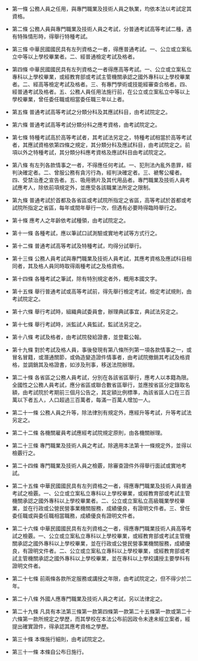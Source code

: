 * 第一條 公務人員之任用，與專門職業及技術人員之執業，均依本法以考試定其資格。

* 第二條 公務人員與專門職業及技術人員之考試，分普通考試高等考試二種，遇有特殊情形時，得舉行特種考試。

* 第三條 中華民國國民具有左列資格之一者，得應普通考試。一、公立或立案私立中等以上學校畢業者。二、經普通檢定考試及格者。

* 第四條 中華民國國民具有左列資格之一者得應高等考試。一、公立或立案私立專科以上學校畢業，或經教育部或考試主管機關承認之國外專科以上學校畢業者。二、經高等檢定考試及格者。三、有專門學術或技能經審查合格者。四、經普通考試及格者。五、公務人員任用法施行前，在公立或立案私立中等以上學校畢業，曾任委任職或相當委任職三年以上者。

* 第五條 普通考試高等考試之分類分科及其應試科目，由考試院定之。

* 第六條 普通考試高等考試分類分科之應考資格，由考試院定之。

* 第七條 特種考試高於高等考試者，其考試法另定之，特種考試相當於高等考試者，其應試資格依第四條之規定，其分類分科及應試科目，由考試院定之。前項以外之特種考試，其分類分科應考資格及應試科目由考試院定之。

* 第八條 有左列各款情事之一者，不得應任何考試。一、犯刑法內亂外患罪，經判決確定者。二、曾服公務有貪污行為，經判決確定者。三、褫奪公權者。四、受禁治產之宣告者。五、吸用鴉片及其代用品者。專門職業及技術人員考試應考人，除依前項規定外，並應受各該職業法所定之限制。

* 第九條 普通考試於首都及各省區或考試院所指定之省區，高等考試於首都或考試院所指定之省區，每年或間年舉行一次，但遇有必要時得臨時舉行之。

* 第十條 應考人之年齡依考試種領，由考試院定之。

* 第十一條 各種考試，應以筆試口試測驗或實地考試等方式行之。

* 第十二條 普通考試高等考試及特種考試，均得分試舉行。

* 第十三條 公務人員考試與專門職業及技術人員考試，其應考資格及應試科目相同者，其及格人員同時取得兩種考試之及格資格。

* 第十四條 各種考試之筆試，除有特別規定者外，概用本國文字。

* 第十五條 舉行普通考試或高等考試前，得先舉行檢定考試，檢定考試規則，由考試院定之。

* 第十六條 舉行考試時，組織典試委員會，辦理典試事宜，典試法另定之。

* 第十七條 舉行考試時，派監試人員監試，監試法另定之。

* 第十八條 考試及格者，由考試院發給證書，並登載公報。

* 第十九條 對於考試及格人員，事後發現有第八條所列第一項各款情事之一，或冒名冒籍，或潛通關節，或偽造變造證件情事者，由考試院撤銷其考試及格資格，並調銷其及格證書，如涉及刑事，移送法院辦理。

* 第二十條 各省區之公務人員考試，分別在各該省區舉行，應考人以本籍為限。全國性之公務人員考試，應分省區或聯合數省區舉行，並應按省區分定錄取名額，由考試院於考期前三個月公告之，其定額比例標準，為該省區人口在三百萬以下者五人，人口超過三百萬者，每滿一百萬人增加一人。

* 第二十一條 公務人員之升等，除法律別有規定外，應經升等考試，升等考試法另定之。

* 第二十二條 各機關雇員考試應經考試院規定原則，由各機關辦理。

* 第二十三條 專門職業及技術人員之考試，除適用本法第十一條規定外，並得以檢覈行之。

* 第二十四條 專門職業及技術人員之檢覈，除審查證件外得舉行面試或實地考試。

* 第二十五條 中華民國國民具有左列資格之一者，得應專門職業及技術人員普通考試之檢覈。一、公立或立案私立專科以上學校畢業，或經教育部或考試主管機關承認之國外專科以上學校畢業者。二、公立或立案私立高級職業學校畢業，並在行政或公營民營事業機關服務，成績優良，有證明文件者。三、曾任委任職或與委任職相當職務，成績優良有證明文件者。

* 第二十六條 中華民國國民具有左列資格之一者，得應專門職業技術人員高等考試之檢覈。一、公立或立案私立專科以上學校畢業，或經教育部或考試主管機關承認之國外專科以上學校畢業，並在行政或公營民營事業機關服務，成績優良，有證明文件者。二、公立或立案私立專科以上學校畢業，或經教育部或考試主管機關承認之國外專科以上學校畢業，並在專科以上學校講授主要學科有證明文件者。

* 第二十七條 前兩條各款所定服務或講授之年限，由考試院定之，但不得少於二年。

* 第二十八條 外國人應專門職業及技術人員之考試，另以法律定之。

* 第二十九條 凡具有本法第三條第一款第四條第一款第二十五條第一款或第二十六條第一款所規定之學歷，而其學校在本法公布前因政令未達未經立案者，經提出確實證件，得承認其應考資格之學歷。

* 第三十條 本條施行細則，由考試院定之。

* 第三十一條 本條自公布日施行。

